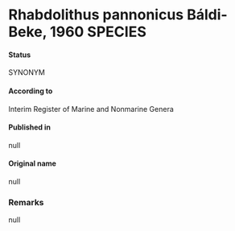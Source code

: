 Rhabdolithus pannonicus Báldi-Beke, 1960 SPECIES
=======

#### Status
SYNONYM

#### According to
Interim Register of Marine and Nonmarine Genera

#### Published in
null

#### Original name
null

### Remarks
null